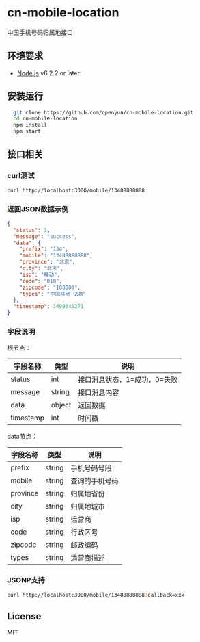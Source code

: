 # cn-mobile-location

中国手机号码归属地接口

## 环境要求

* [Node.js](https://nodejs.org) v6.2.2 or later

## 安装运行

```bash
  git clone https://github.com/openyun/cn-mobile-location.git
  cd cn-mobile-location
  npm install 
  npm start
```

## 接口相关

### curl测试

```bash
curl http://localhost:3000/mobile/13488888888
```

### 返回JSON数据示例

``` json
{
  "status": 1,
  "message": "success",
  "data": {
    "prefix": "134",
    "mobile": "13488888888",
    "province": "北京",
    "city": "北京",
    "isp": "移动",
    "code": "010",
    "zipcode": "100000",
    "types": "中国移动 GSM"
  },
  "timestamp": 1499345271
}
```

### 字段说明

根节点：

|字段名称| 类型 | 说明 |
|-------|-----|------|
| status | int | 接口消息状态，1=成功，0=失败 |
| message | string | 接口消息内容 |
| data | object | 返回数据 |
| timestamp | int | 时间戳 |

data节点：

| 字段名称 | 类型 | 说明 |
|---------|-----|------|
| prefix | string | 手机号码号段 |
| mobile | string | 查询的手机号码 |
| province | string | 归属地省份 |
| city | string | 归属地城市 |
| isp | string | 运营商 |
| code | string | 行政区号 |
| zipcode | string | 邮政编码 |
| types | string | 运营商描述 |

### JSONP支持

```bash
curl http://localhost:3000/mobile/13488888888?callback=xxx
```

## License

MIT